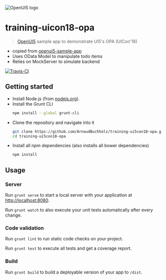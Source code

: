 ![OpenUI5 logo](http://openui5.org/images/OpenUI5_new_big_side.png)

# training-uicon18-opa
> [OpenUI5](https://github.com/SAP/openui5) sample app to demonstrate UI5's OPA (UICon'18)

* copied from [openui5-sample-app](https://github.com/SAP/openui5-sample-app)
* Uses OData Model to manipulate todo items
* Relies on MockServer to simulate backend

[![Travis-CI](https://travis-ci.org/ArnaudBuchholz/training-uicon18-opa.svg?branch=master)](https://travis-ci.org/ArnaudBuchholz/training-uicon18-opa#)


## Getting started
* Install Node.js (from [nodejs.org](http://nodejs.org/)).
* Install the Grunt CLI
    ```sh
    npm install --global grunt-cli
    ```
* Clone the repository and navigate into it
    ```sh
    git clone https://github.com/ArnaudBuchholz/training-ui5con18-opa.git
    cd training-ui5con18-opa
    ```
* Install all npm dependencies (also installs all bower dependencies)
    ```sh
    npm install
    ```

## Usage
### Server
Run `grunt serve` to start a local server with your application at [http://localhost:8080](http://localhost:8080).

Run `grunt watch` to also execute your unit tests automatically after every change.

### Code validation
Run `grunt lint` to run static code checks on your project.

Run `grunt test` to execute all tests and get a coverage report.

### Build
Run `grunt build` to build a deployable version of your app to `/dist`.
